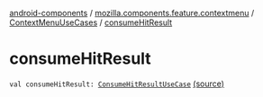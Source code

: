 [android-components](../../index.md) / [mozilla.components.feature.contextmenu](../index.md) / [ContextMenuUseCases](index.md) / [consumeHitResult](./consume-hit-result.md)

# consumeHitResult

`val consumeHitResult: `[`ConsumeHitResultUseCase`](-consume-hit-result-use-case/index.md) [(source)](https://github.com/mozilla-mobile/android-components/blob/master/components/feature/contextmenu/src/main/java/mozilla/components/feature/contextmenu/ContextMenuUseCases.kt#L47)